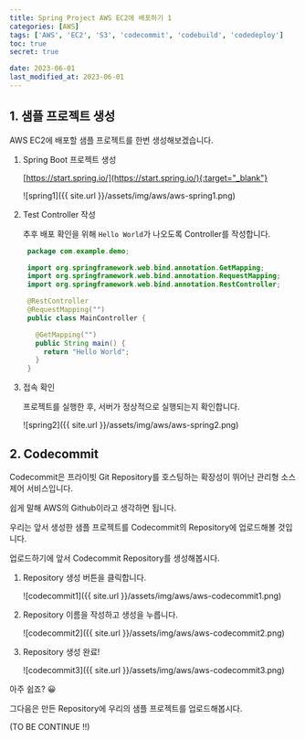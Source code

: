 ```yaml
---
title: Spring Project AWS EC2에 배포하기 1
categories: [AWS]
tags: ['AWS', 'EC2', 'S3', 'codecommit', 'codebuild', 'codedeploy']
toc: true
secret: true

date: 2023-06-01
last_modified_at: 2023-06-01
---
```


## 1. 샘플 프로젝트 생성

AWS EC2에 배포할 샘플 프로젝트를 한번 생성해보겠습니다.

1. Spring Boot 프로젝트 생성

   [https://start.spring.io/](https://start.spring.io/){:target="_blank"}

   ![spring1]({{ site.url }}/assets/img/aws/aws-spring1.png)

2. Test Controller 작성

   추후 배포 확인을 위해 `Hello World`가 나오도록 Controller를 작성합니다.

   ```java
    package com.example.demo;

    import org.springframework.web.bind.annotation.GetMapping;
    import org.springframework.web.bind.annotation.RequestMapping;
    import org.springframework.web.bind.annotation.RestController;

    @RestController
    @RequestMapping("")
    public class MainController {

      @GetMapping("")
      public String main() {
        return "Hello World";
      }
    }
   ```

3. 접속 확인

   프로젝트를 실행한 후, 서버가 정상적으로 실행되는지 확인합니다.

   ![spring2]({{ site.url }}/assets/img/aws/aws-spring2.png)   

## 2. Codecommit

Codecommit은 프라이빗 Git Repository를 호스팅하는 확장성이 뛰어난 관리형 소스 제어 서비스입니다.

쉽게 말해 AWS의 Github이라고 생각하면 됩니다.

우리는 앞서 생성한 샘플 프로젝트를 Codecommit의 Repository에 업로드해볼 것입니다.

업로드하기에 앞서 Codecommit Repository를 생성해봅시다.

1. Repository 생성 버튼을 클릭합니다.

   ![codecommit1]({{ site.url }}/assets/img/aws/aws-codecommit1.png)

2. Repository 이름을 작성하고 생성을 누릅니다.

   ![codecommit2]({{ site.url }}/assets/img/aws/aws-codecommit2.png)

3. Repository 생성 완료!

   ![codecommit3]({{ site.url }}/assets/img/aws/aws-codecommit3.png)

아주 쉽죠? 😀

그다음은 만든 Repository에 우리의 샘플 프로젝트를 업로드해봅시다.

(TO BE CONTINUE !!)